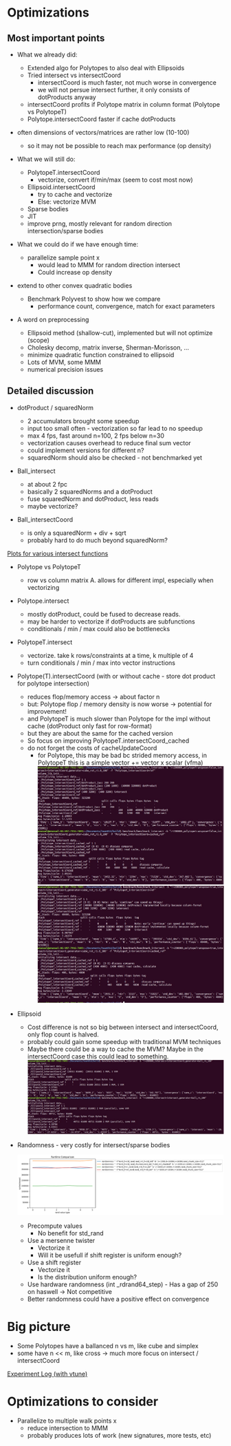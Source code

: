 # Optimizations

## Most important points

* What we already did:
  * Extended algo for Polytopes to also deal with Ellipsoids
  * Tried intersect vs intersectCoord
    * intersectCoord is much faster, not much worse in convergence
    * we will not persue intersect further, it only consists of dotProducts anyway
  * intersectCoord profits if Polytope matrix in column format (Polytope vs PolytopeT)
  * Polytope.intersectCoord faster if cache dotProducts
* often dimensions of vectors/matrices are rather low (10-100)
  * so it may not be possible to reach max performance (op density)

* What we will still do:
  * PolytopeT.intersectCoord
    * vectorize, convert if/min/max (seem to cost most now)
  * Ellipsoid.intersectCoord
    * try to cache and vectorize
    * Else: vectorize MVM
  * Sparse bodies
  * JIT
  * improve prng, mostly relevant for random direction intersection/sparse bodies
  
* What we could do if we have enough time:
  * parallelize sample point x
    * would lead to MMM for random direction intersect
    * Could increase op density
* extend to other convex quadratic bodies
  * Benchmark Polyvest to show how we compare
    - performance count, convergence, match for exact parameters
  
* A word on preprocessing
  * Ellipsoid method (shallow-cut), implemented but will not optimize (scope)
  * Cholesky decomp, matrix inverse, Sherman-Morisson, ...
  * minimize quadratic function constrained to ellipsoid
  * Lots of MVM, some MMM
  * numerical precision issues

## Detailed discussion

* dotProduct / squaredNorm
  * 2 accumulators brought some speedup
  * input too small often - vectorization so far lead to no speedup
  * max 4 fps, fast around n=100, 2 fps below n=30
  * vectorization causes overhead to reduce final sum vector
  * could implement versions for different n?
  * squaredNorm should also be checked - not benchmarked yet

* Ball\_intersect
  * at about 2 fpc
  * basically 2 squaredNorms and a dotProduct
  * fuse squaredNorm and dotProduct, less reads
  * maybe vectorize?

* Ball\_intersectCoord 
  * is only a squaredNorm + div + sqrt
  * probably hard to do much beyond squaredNorm?

[Plots for various intersect functions](./optimizations/plots.md)

* Polytope vs PolytopeT
  
  * row vs column matrix A. allows for different impl, especially when vectorizing
  
* Polytope.intersect
  * mostly dotProduct, could be fused to decrease reads.
  * may be harder to vectorize if dotProducts are subfunctions
  * conditionals / min / max could also be bottlenecks
  
* PolytopeT.intersect
  * vectorize. take k rows/constraints at a time, k multiple of 4
  * turn conditionals / min / max into vector instructions 
  
* Polytope(T).intersectCoord (with or without cache - store dot product for polytope intersection)
  * reduces flop/memory access -> about factor n
  * but: Polytope flop / memory density is now worse -> potential for improvement! 
  * and PolytopeT is much slower than Polytope for the impl without cache (dotProduct only fast for row-format)
  * but they are about the same for the cached version
  * So focus on improving PolytopeT.intersectCoord\_cached
  * do not forget the costs of cacheUpdateCoord
    * for Polytope, this may be bad bc strided memory access, in PolytopeT this is a simple vector += vector x scalar (vfma)
![intersectCoord-cached](./optimizations/opt1_intersectCoord_cached_100.jpeg)
![intersectCoord-cached-T](./optimizations/opt1_intersectCoord_cached_100_T.jpeg)
  
* Ellipsoid
  * Cost difference is not so big between intersect and intersectCoord, only flop count is halved.
  * probably could gain some speedup with traditional MVM techniques
  * Maybe there could be a way to cache the MVM? Maybe in the intersectCoord case this could lead to something.
![ellipsoid-intersect](./optimizations/opt1_intersect_ellipsoid_100.jpeg)
  
* Randomness - very costly for intersect/sparse bodies
  
  ![generator_comparison](./optimizations/randomness_runtime_mean_std_stc_c_st_mt.png)
  
  * Precompute values
    * No benefit for std_rand
  * Use a mersenne twister
    * Vectorize it
    * Will it be usefull if shift register is uniform enough?
  * Use a shift register
    * Vectorize it
    * Is the distribution uniform enough?
  * Use hardware randomness (int _rdrand64_step) - Has a gap of 250 on haswell -> Not competitive
  * Better randomness could have a positive effect on convergence

# Big picture

* Some Polytopes have a ballanced n vs m, like cube and simplex
* some have n << m, like cross -> much more focus on intersect / intersectCoord

[Experiment Log (with vtune)](./optimizations/LOG.md)

# Optimizations to consider

* Parallelize to multiple walk points x
  * reduce intersection to MMM
  * probably produces lots of work (new signatures, more tests, etc)

